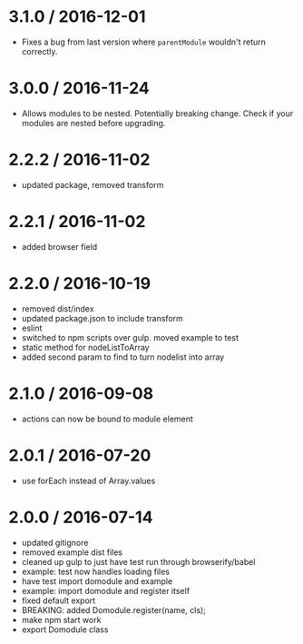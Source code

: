 3.1.0 / 2016-12-01
==================

  * Fixes a bug from last version where `parentModule` wouldn't return correctly.

3.0.0 / 2016-11-24
==================

  * Allows modules to be nested. Potentially breaking change. Check if your modules are nested before upgrading.


2.2.2 / 2016-11-02
==================

  * updated package, removed transform

2.2.1 / 2016-11-02
==================

  * added browser field

2.2.0 / 2016-10-19
==================

  * removed dist/index
  * updated package.json to include transform
  * eslint
  * switched to npm scripts over gulp. moved example to test
  * static method for nodeListToArray
  * added second param to find to turn nodelist into array

2.1.0 / 2016-09-08
==================

  * actions can now be bound to module element

2.0.1 / 2016-07-20
==================

  * use forEach instead of Array.values

2.0.0 / 2016-07-14
==================

  * updated gitignore
  * removed example dist files
  * cleaned up gulp to just have test run through browserify/babel
  * example: test now handles loading files
  * have test import domodule and example
  * example: import domodule and register itself
  * fixed default export
  * BREAKING: added Domodule.register(name, cls);
  * make npm start work
  * export Domodule class
